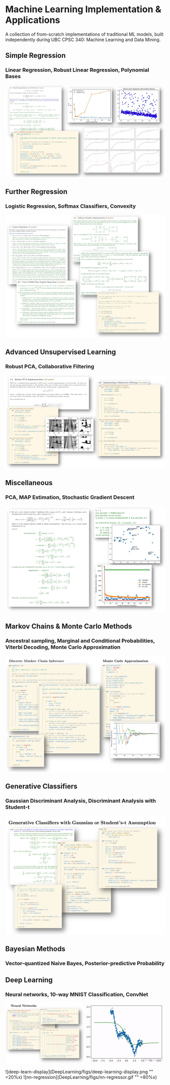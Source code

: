 # Machine Learning Implementation & Applications
A collection of from-scratch implementations of traditional ML models, built independently during UBC CPSC 340: Machine Learning and Data Mining.

## Simple Regression
### Linear Regression, Robust Linear Regression,  Polynomial Bases
![lin-reg-display](SimpleReg/figs/display-simple-reg-1.jpg)

## Further Regression
### Logistic Regression, Softmax Classifiers, Convexity
![further-reg-display](FurtherReg/display-further-reg.jpg)

## Advanced Unsupervised Learning
### Robust PCA, Collaborative Filtering
![advunsup-display](AdvancedUnsupervised/figs/display-unsup.jpg)

## Miscellaneous
### PCA, MAP Estimation, Stochastic Gradient Descent
![mathy-display](MathyML/figs/display-math.jpg)

## Markov Chains & Monte Carlo Methods
### Ancestral sampling, Marginal and Conditional Probabilities, Viterbi Decoding, Monte Carlo Approximation
![mc-mc-display](MC_MC/figs/mc-mc-display.png)

## Generative Classifiers
### Gaussian Discriminant Analysis, Discriminant Analysis with Student-t
![generative-classifier-display](GenerativeClassifiers/figs/gen-class-display.png)

## Bayesian Methods
### Vector-quantized Naive Bayes, Posterior-predictive Probability

## Deep Learning
### Neural networks, 10-way MNIST Classification, ConvNet
<p align="middle">
  <img src="DeepLearning/figs/deep-learning-display.png" width="49%" />
  <img src="DeepLearning/figs/nn-regressor.gif" width="50%" /> 
</p>
![deep-learn-display](DeepLearning/figs/deep-learning-display.png "" =20%x) ![nn-regression](DeepLearning/figs/nn-regressor.gif "" =80%x)